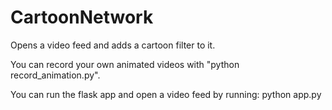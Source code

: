 # CartoonNetwork
Opens a video feed and adds a cartoon filter to it.

You can record your own animated videos with "python record_animation.py".

You can run the flask app and open a video feed by running:
python app.py
